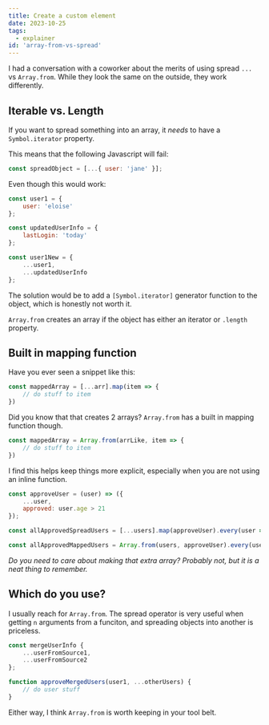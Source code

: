 ```yaml
---
title: Create a custom element
date: 2023-10-25
tags:
  - explainer
id: 'array-from-vs-spread'
---
```


I had a conversation with a coworker about the merits of using spread `...` vs `Array.from`. While they look the same on the outside, they work differently.

## Iterable vs. Length

If you want to spread something into an array, it *needs* to have a `Symbol.iterator` property.

This means that the following Javascript will fail:

```js
const spreadObject = [...{ user: 'jane' }];
```

Even though this would work:

```js
const user1 = {
    user: 'eloise'
};

const updatedUserInfo = {
    lastLogin: 'today'
};

const user1New = {
    ...user1,
    ...updatedUserInfo
};
```

The solution would be to add a `[Symbol.iterator]` generator function to the object, which is honestly not worth it.

`Array.from` creates an array if the object has either an iterator or  `.length` property.

## Built in mapping function

Have you ever seen a snippet like this:

```js
const mappedArray = [...arr].map(item => {
    // do stuff to item
})
```

Did you know that that creates 2 arrays? `Array.from` has a built in mapping function though.

```js
const mappedArray = Array.from(arrLike, item => {
    // do stuff to item
})
```

I find this helps keep things more explicit, especially when you are not using an inline function.

```js
const approveUser = (user) => ({
    ...user,
    approved: user.age > 21
});

const allApprovedSpreadUsers = [...users].map(approveUser).every(user => user.approved);

const allApprovedMappedUsers = Array.from(users, approveUser).every(user => user.approved);
```

*Do you need to care about making that extra array? Probably not, but it is a neat thing to remember.*

## Which do you use?

I usually reach for `Array.from`. The spread operator is very useful when getting `n` arguments from a funciton, and spreading objects into another is priceless.

```js
const mergeUserInfo {
    ...userFromSource1,
    ...userFromSource2
};

function approveMergedUsers(user1, ...otherUsers) {
    // do user stuff
}
```

Either way, I think `Array.from` is worth keeping in your tool belt.
